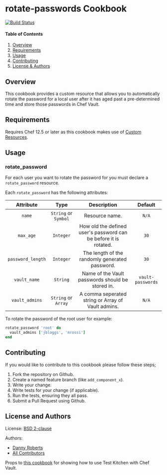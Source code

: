 # rotate-passwords Cookbook
[![Build Status](https://travis-ci.org/kemra102/rotate-passwords-cookbook.svg?branch=master)](https://travis-ci.org/kemra102/rotate-passwords-cookbook)

#### Table of Contents

1. [Overview](#overview)
2. [Requirements](#requirements)
3. [Usage](#usage)
4. [Contributing](#contributing)
5. [License & Authors](#license-and-authors)

## Overview

This cookbook provides a custom resource that allows you to automatically rotate the password for a local user after it has aged past a pre-determined time and store those passwords in Chef Vault.

## Requirements

Requires Chef 12.5 or later as this cookbook makes use of [Custom Resources](https://www.chef.io/blog/2015/10/08/chef-client-12-5-released/).

## Usage

### rotate_password

For each user you want to rotate the password for you must declare a `rotate_password` resource.

Each `rotate_password` has the following attributes:

| Attribute         | Type                 | Description                                                      | Default           |
|:-----------------:|:--------------------:|:----------------------------------------------------------------:|:-----------------:|
| `name`            | `String` or `Symbol` | Resource name.                                                   | `N/A`             |
| `max_age`         | `Integer`            | How old the defined user's password can be before it is rotated. | `30`              |
| `password_length` | `Integer`            | The length of the randomly generated password.                   | `30`              |
| `vault_name`      | `String`             | Name of the Vault passwords should be stored in.                 | `vault-passwords` |
| `vault_admins`    | `String` or `Array`  | A comma seperated string or Array of Vault admins.               | `N/A`             |

To rotate the password of the root user for example:

```ruby
rotate_password 'root' do
  vault_admins ['jbloggs', 'mrossi']
end
```

## Contributing

If you would like to contribute to this cookbook please follow these steps;

1. Fork the repository on Github.
2. Create a named feature branch (like `add_component_x`).
3. Write your change.
4. Write tests for your change (if applicable).
5. Run the tests, ensuring they all pass.
6. Submit a Pull Request using Github.

## License and Authors

License: [BSD 2-clause](https://tldrlegal.com/license/bsd-2-clause-license-\(freebsd\))

Authors:

  * [Danny Roberts](https://github.com/kemra102)
  * [All Contributors](https://github.com/kemra102/yumserver-cookbook/graphs/contributors)

Props to [this cookbook](https://github.com/karthik-altiscale/chef-vault_kitchen_spec) for showing how to use Test Kitchen with Chef Vault.
